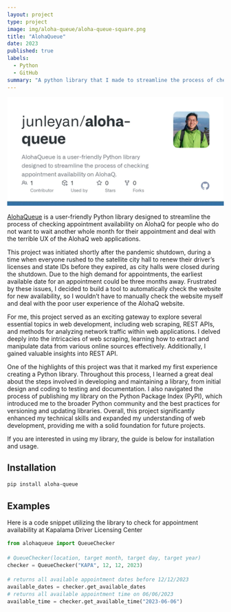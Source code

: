 ```yaml
---
layout: project
type: project
image: img/aloha-queue/aloha-queue-square.png
title: "AlohaQueue"
date: 2023
published: true
labels:
  - Python
  - GitHub
summary: "A python library that I made to streamline the process of checking appointment availability on AlohaQ."
---
```


<img class="img-fluid" src="../img/aloha-queue/aloha-queue-rectangle.png">

[AlohaQueue](https://github.com/junleyan/aloha-queue) is a user-friendly Python library designed to streamline the process of checking appointment availability on AlohaQ for people who do not want to wait another whole month for their appointment and deal with the terrible UX of the AlohaQ web applications. 

This project was initiated shortly after the pandemic shutdown, during a time when everyone rushed to the satellite city hall to renew their driver’s licenses and state IDs before they expired, as city halls were closed during the shutdown. Due to the high demand for appointments, the earliest available date for an appointment could be three months away. Frustrated by these issues, I decided to build a tool to automatically check the website for new availability, so I wouldn’t have to manually check the website myself and deal with the poor user experience of the AlohaQ website.

For me, this project served as an exciting gateway to explore several essential topics in web development, including web scraping, REST APIs, and methods for analyzing network traffic within web applications. I delved deeply into the intricacies of web scraping, learning how to extract and manipulate data from various online sources effectively. Additionally, I gained valuable insights into REST API.

One of the highlights of this project was that it marked my first experience creating a Python library. Throughout this process, I learned a great deal about the steps involved in developing and maintaining a library, from initial design and coding to testing and documentation. I also navigated the process of publishing my library on the Python Package Index (PyPI), which introduced me to the broader Python community and the best practices for versioning and updating libraries. Overall, this project significantly enhanced my technical skills and expanded my understanding of web development, providing me with a solid foundation for future projects.

If you are interested in using my library, the guide is below for installation and usage.

## Installation
``` sh
pip install aloha-queue
```   

## Examples
Here is a code snippet utilizing the library to check for appointment availability at Kapalama Driver Licensing Center
```py
from alohaqueue import QueueChecker

# QueueChecker(location, target month, target day, target year)
checker = QueueChecker("KAPA", 12, 12, 2023)

# returns all available appointment dates before 12/12/2023
available_dates = checker.get_available_dates
# returns all available appointment time on 06/06/2023
available_time = checker.get_available_time("2023-06-06")
```